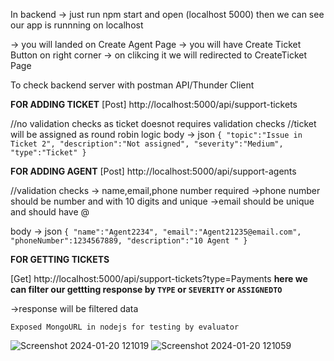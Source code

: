 In backend -> just run npm start and open (localhost 5000) then we can see our app is runnning on localhost 


-> you will landed on Create Agent Page 
-> you will have Create Ticket Button on right corner 
-> on clikcing it we will redirected to CreateTicket Page

To check backend server with postman API/Thunder Client 

**FOR ADDING TICKET**
[Post] http://localhost:5000/api/support-tickets

//no validation checks as ticket doesnot requires validation checks
//ticket will be assigned as round robin logic
body -> json 
`{
  "topic":"Issue in Ticket 2",
  "description":"Not assigned",
  "severity":"Medium",
  "type":"Ticket"
}`



**FOR ADDING AGENT**
[Post] http://localhost:5000/api/support-agents

//validation checks
-> name,email,phone number required
->phone number should be number and with 10 digits and unique
->email should be unique and should have @

body -> json
`{
  "name":"Agent2234",
  "email":"Agent21235@email.com",
  "phoneNumber":1234567889,
  "description":"10 Agent "
}`


**FOR GETTING TICKETS**

[Get]  http://localhost:5000/api/support-tickets?type=Payments
**here we can filter our gettting response by `TYPE` or `SEVERITY` or `ASSIGNEDTO`**

->response will be filtered data

`Exposed MongoURL in nodejs for testing by evaluator`

![Screenshot 2024-01-20 121019](https://github.com/nandu-full-stack/Support-Agent-Ticket/assets/143785288/5f57cda8-4f60-407f-91e8-ead3b0573765)
![Screenshot 2024-01-20 121059](https://github.com/nandu-full-stack/Support-Agent-Ticket/assets/143785288/e2adc614-d995-4fcf-bb85-56d94547c6ad)
